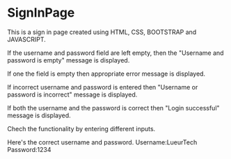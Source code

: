 # SignInPage
This is a sign in page created using HTML, CSS, BOOTSTRAP 
and JAVASCRIPT. 

If the username and password field are left empty, then
the "Username and password is empty" message is displayed.

If one the field is empty then appropriate error message is displayed.

If incorrect username and password is entered then "Username or password is incorrect" message is displayed.

If both the username and the password is correct then "Login successful" message is displayed.

Chech the functionality by entering different inputs.

Here's the correct username and password.
Username:LueurTech 
Password:1234
